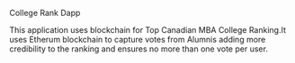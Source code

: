 College Rank Dapp

This application uses blockchain for Top Canadian MBA College Ranking.It uses Etherum blockchain to capture votes from Alumnis adding more credibility to the ranking and ensures no more than one vote per user.